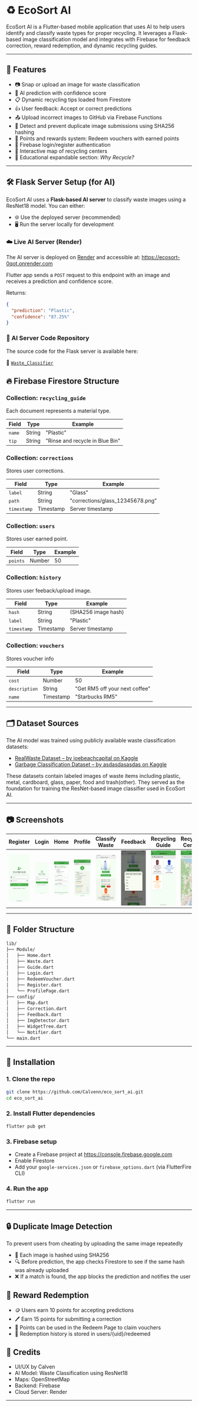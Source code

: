 # ♻️ EcoSort AI

EcoSort AI is a Flutter-based mobile application that uses AI to help users identify and classify waste types for proper recycling. It leverages a Flask-based image classification model and integrates with Firebase for feedback correction, reward redemption, and dynamic recycling guides.

---

## 📱 Features

- 📷 Snap or upload an image for waste classification  
- 🧠 AI prediction with confidence score  
- 📋 Dynamic recycling tips loaded from Firestore  
- 👍 User feedback: Accept or correct predictions  
- 📤 Upload incorrect images to GitHub via Firebase Functions  
- 🔁 Detect and prevent duplicate image submissions using SHA256 hashing  
- 🎁 Points and rewards system: Redeem vouchers with earned points  
- 🔐 Firebase login/register authentication  
- 📍 Interactive map of recycling centers  
- 📘 Educational expandable section: *Why Recycle?*    

---

## 🛠️ Flask Server Setup (for AI)

EcoSort AI uses a **Flask-based AI server** to classify waste images using a ResNet18 model. You can either:

- 🌐 Use the deployed server (recommended)  
- 🖥️ Run the server locally for development

### ☁️ Live AI Server (Render)

The AI server is deployed on [Render](https://render.com) and accessible at: https://ecosort-0qot.onrender.com

Flutter app sends a `POST` request to this endpoint with an image and receives a prediction and confidence score.

Returns:
```json
{
  "prediction": "Plastic",
  "confidence": "87.25%"
}
```

### 🧠 AI Server Code Repository

The source code for the Flask server is available here:

🔗 [`Waste_Classifier`](https://github.com/Calvenn/Waste_Classifier)

## 🔥 Firebase Firestore Structure

### Collection: `recycling_guide`
Each document represents a material type.

| Field       | Type     | Example                         |
|-------------|----------|---------------------------------|
| `name`      | String   | "Plastic"                       |
| `tip`       | String   | "Rinse and recycle in Blue Bin" |

### Collection: `corrections`
Stores user corrections.

| Field       | Type      | Example                              |
|-------------|-----------|--------------------------------------|
| `label`     | String    | "Glass"                              |
| `path`      | String    | "corrections/glass_12345678.png"     |
| `timestamp` | Timestamp | Server timestamp                     |

### Collection: `users`
Stores user earned point.

| Field       | Type      | Example                              |
|-------------|-----------|--------------------------------------|
| `points`    | Number    | 50                                   |

### Collection: `history`
Stores user feeback/upload image.

| Field       | Type      | Example                              |
|-------------|-----------|--------------------------------------|
| `hash`      | String    | (SHA256 image hash)                  |
| `label`     | String    | "Plastic"                            |
| `timestamp` | Timestamp | Server timestamp                     |

### Collection: `vouchers`
Stores voucher info

| Field       | Type      | Example                              |
|-------------|-----------|--------------------------------------|
| `cost`      | Number    | 50                                   |
| `description`| String   | "Get RM5 off your next coffee"       |
| `name`      | Timestamp | "Starbucks RM5"                      |

---

## 🗂️ Dataset Sources

The AI model was trained using publicly available waste classification datasets:

- [RealWaste Dataset – by joebeachcapital on Kaggle](https://www.kaggle.com/datasets/joebeachcapital/realwaste)  
- [Garbage Classification Dataset – by asdasdasasdas on Kaggle](https://www.kaggle.com/datasets/asdasdasasdas/garbage-classification)

These datasets contain labeled images of waste items including plastic, metal, cardboard, glass, paper, food and trash(other). They served as the foundation for training the ResNet-based image classifier used in EcoSort AI.

---

## 📷 Screenshots

| Register | Login | Home | Profile | Classify Waste | Feedback | Recycling Guide | Recycling Centers | Voucher Redeem |
|----------|-------|------|---------|----------------|----------|-----------------|-------------------|----------------|
| ![](assets/screenshots/register.png) | ![](assets/screenshots/login.png) | ![](assets/screenshots/home.png) | ![](assets/screenshots/profile.png) | ![](assets/screenshots/classify.png) | ![](assets/screenshots/feedback.png) | ![](assets/screenshots/guide.png) | ![](assets/screenshots/map.png) | ![](assets/screenshots/redeem.png)

---

## 📁 Folder Structure

```
lib/
├── Module/
│   ├── Home.dart
│   ├── Waste.dart
│   ├── Guide.dart
│   ├── Login.dart
|   ├── RedeemVoucher.dart
│   ├── Register.dart
│   └── ProfilePage.dart
├── config/
│   ├── Map.dart
│   ├── Correction.dart
│   ├── Feedback.dart
│   ├── ImgDetector.dart
│   ├── WidgetTree.dart
│   └── Notifier.dart
└── main.dart
```

---

## 🚀 Installation

### 1. Clone the repo

```bash
git clone https://github.com/Calvenn/eco_sort_ai.git
cd eco_sort_ai
```

### 2. Install Flutter dependencies

```bash
flutter pub get
```

### 3. Firebase setup

- Create a Firebase project at https://console.firebase.google.com  
- Enable Firestore  
- Add your `google-services.json` or `firebase_options.dart` (via FlutterFire CLI)

### 4. Run the app

```bash
flutter run
```

---

## 🔒 Duplicate Image Detection

To prevent users from cheating by uploading the same image repeatedly

- 🧮 Each image is hashed using SHA256
- 🔍 Before prediction, the app checks Firestore to see if the same hash was already uploaded
- ❌ If a match is found, the app blocks the prediction and notifies the user

## 🧾 Reward Redemption

- 🪙 Users earn 10 points for accepting predictions
- 🖊️ Earn 15 points for submitting a correction
- 🎁 Points can be used in the Redeem Page to claim vouchers
- 🔐 Redemption history is stored in users/{uid}/redeemed

## 👤 Credits

- UI/UX by Calven  
- AI Model: Waste Classification using ResNet18  
- Maps: OpenStreetMap  
- Backend: Firebase  
- Cloud Server: Render

---

